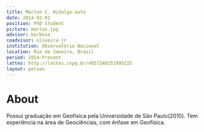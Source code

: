 ```yaml
---
title: Marlon C. Hidalgo-Gato
date: 2014-02-01
position: PhD Student
picture: marlon.jpg
advisor: barbosa
coadvisor: oliveira-jr
institution: Observatório Nacional
location: Rio de Janeiro, Brazil
period: 2014-Present
lattes: http://lattes.cnpq.br/4057248251995225
layout: person
---
```


# About

Possui graduação em Geofisica pela Universidade de São Paulo(2010). Tem
experiência na área de Geociências, com ênfase em Geofísica.
